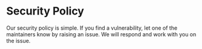 # Security Policy

Our security policy is simple. If you find a vulnerability, let one of the maintainers know by raising an issue.
We will respond and work with you on the issue.

